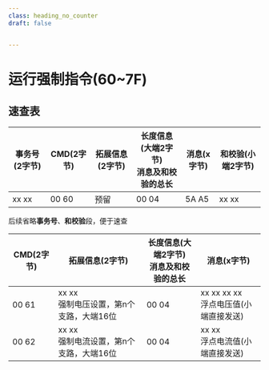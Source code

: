 ```yaml
---
class: heading_no_counter
draft: false


---
```


# 运行强制指令(60~7F)

## 速查表

| 事务号(2字节) | CMD(2字节) | 拓展信息(2字节) | 长度信息(大端2字节)<br />消息及和校验的总长 | 消息(x字节) | 和校验(小端2字节) |
| ------------- | ---------- | --------------- | ------------------------------------------- | ----------- | ----------------- |
| xx xx         | 00 60      | 预留            | 00 04                                       | 5A A5       | xx xx             |

后续省略**事务号**、**和校验**段，便于速查

| CMD(2字节) | 拓展信息(2字节)                              | 长度信息(大端2字节)<br />消息及和校验的总长 | 消息(x字节)                               |
| ---------- | -------------------------------------------- | ------------------------------------------- | ----------------------------------------- |
| 00 61      | xx xx<br />强制电压设置，第n个支路，大端16位 | 00 04                                       | xx xx xx xx<br />浮点电压值(小端直接发送) |
| 00 62      | xx xx<br />强制电流设置，第n个支路，大端16位 | 00 04                                       | xx xx<br />浮点电流值(小端直接发送)       |

